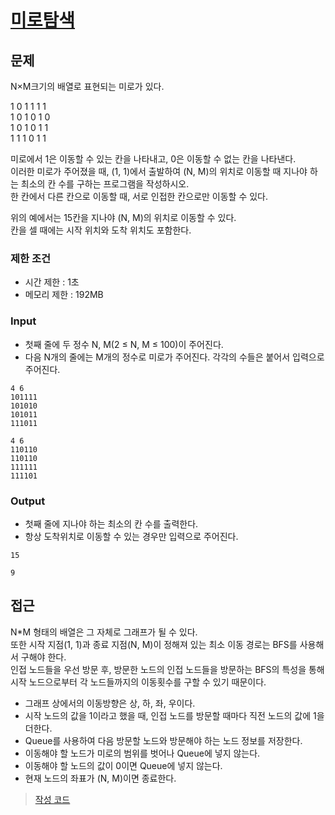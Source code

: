 # [미로탐색](https://www.acmicpc.net/problem/2178)

## 문제

N×M크기의 배열로 표현되는 미로가 있다.

1 0 1 1 1 1<br>
1 0 1 0 1 0<br>
1 0 1 0 1 1<br>
1 1 1 0 1 1

미로에서 1은 이동할 수 있는 칸을 나타내고, 0은 이동할 수 없는 칸을 나타낸다.<br> 
이러한 미로가 주어졌을 때, (1, 1)에서 출발하여 (N, M)의 위치로 이동할 때 지나야 하는 최소의 칸 수를 구하는 프로그램을 작성하시오.<br> 
한 칸에서 다른 칸으로 이동할 때, 서로 인접한 칸으로만 이동할 수 있다.

위의 예에서는 15칸을 지나야 (N, M)의 위치로 이동할 수 있다.<br> 
칸을 셀 때에는 시작 위치와 도착 위치도 포함한다.

### 제한 조건

* 시간 제한 : 1초
* 메모리 제한 : 192MB

### Input

* 첫째 줄에 두 정수 N, M(2 ≤ N, M ≤ 100)이 주어진다. 
* 다음 N개의 줄에는 M개의 정수로 미로가 주어진다. 각각의 수들은 붙어서 입력으로 주어진다.

```
4 6
101111
101010
101011
111011
```

```
4 6
110110
110110
111111
111101
```

### Output

* 첫째 줄에 지나야 하는 최소의 칸 수를 출력한다. 
* 항상 도착위치로 이동할 수 있는 경우만 입력으로 주어진다.

```
15
```

```
9
```

## 접근

N*M 형태의 배열은 그 자체로 그래프가 될 수 있다.<br> 
또한 시작 지점(1, 1)과 종료 지점(N, M)이 정해져 있는 최소 이동 경로는 BFS를 사용해서 구해야 한다.<br>
인접 노드들을 우선 방문 후, 방문한 노드의 인접 노드들을 방문하는 BFS의 특성을 통해 시작 노드으로부터 각 노드들까지의 이동횟수를 구할 수 있기 때문이다.

* 그래프 상에서의 이동방향은 상, 하, 좌, 우이다.
* 시작 노드의 값을 1이라고 했을 때, 인접 노드를 방문할 때마다 직전 노드의 값에 1을 더한다.
* Queue를 사용하여 다음 방문할 노드와 방문해야 하는 노드 정보를 저장한다.
* 이동해야 할 노드가 미로의 범위를 벗어나 Queue에 넣지 않는다.
* 이동해야 할 노드의 값이 0이면 Queue에 넣지 않는다.
* 현재 노드의 좌표가 (N, M)이면 종료한다.

> [작성 코드](https://github.com/Java-Algorithm-Study-Group/this-is-coding-test/blob/main/seungjun/src/baekjoon/q2178/Main.java)